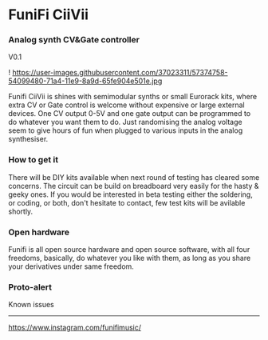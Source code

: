 # FuniFi CiiVii
### Analog synth CV&Gate controller
V0.1

! https://user-images.githubusercontent.com/37023311/57374758-54099480-71a4-11e9-8a9d-65fe904e501e.jpg

Funifi CiiVii is shines with semimodular synths or small Eurorack kits, where extra CV or Gate control is welcome without expensive or large external devices. One CV output 0-5V and one gate output can be programmed to do whatever you want them to do. Just randomising the analog voltage seem to give hours of fun when plugged to various inputs in the analog synthesiser.

### How to get it

There will be DIY kits available when next round of testing has cleared some concerns. The circuit can be build on breadboard very easily for the hasty & geeky ones. If you would be interested in beta testing either the soldering, or coding, or both, don't hesitate to contact, few test kits will be avilable shortly.

### Open hardware

Funifi is all open source hardware and open source software, with all four freedoms, basically, do whatever you like with them, as long as you share your derivatives under same freedom. 

### Proto-alert
Known issues

---

https://www.instagram.com/funifimusic/
